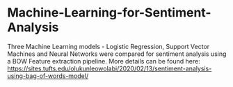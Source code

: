 # Machine-Learning-for-Sentiment-Analysis
Three Machine Learning models - Logistic Regression, Support Vector Machines and Neural Networks were compared for sentiment analysis using a BOW Feature extraction pipeline. More details can be found here: https://sites.tufts.edu/olukunleowolabi/2020/02/13/sentiment-analysis-using-bag-of-words-model/
